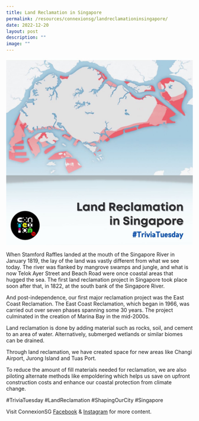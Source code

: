 ```yaml
---
title: Land Reclamation in Singapore
permalink: /resources/connexionsg/landreclamationinsingapore/
date: 2022-12-20
layout: post
description: ""
image: ""
---
```

![](/images/connexionsg/2023/319680042_1387481825329164_8076099257245069825_n.png)


When Stamford Raffles landed at the mouth of the Singapore River in January 1819, the lay of the land was vastly different from what we see today. The river was flanked by mangrove swamps and jungle, and what is now Telok Ayer Street and Beach Road were once coastal areas that hugged the sea. The first land reclamation project in Singapore took place soon after that, in 1822, at the south bank of the Singapore River.

And post-independence, our first major reclamation project was the East Coast Reclamation. The East Coast Reclamation, which began in 1966, was carried out over seven phases spanning some 30 years. The project culminated in the creation of Marina Bay in the mid-2000s.

Land reclamation is done by adding material such as rocks, soil, and cement to an area of water. Alternatively, submerged wetlands or similar biomes can be drained.

Through land reclamation, we have created space for new areas like Changi Airport, Jurong Island and Tuas Port.

To reduce the amount of fill materials needed for reclamation, we are also piloting alternate methods like empoldering which helps us save on upfront construction costs and enhance our coastal protection from climate change.

#TriviaTuesday #LandReclamation #ShapingOurCity #Singapore

Visit ConnexionSG [Facebook](https://www.facebook.com/ConnexionSG) & [Instagram](https://www.instagram.com/connexionsg/) for more content.